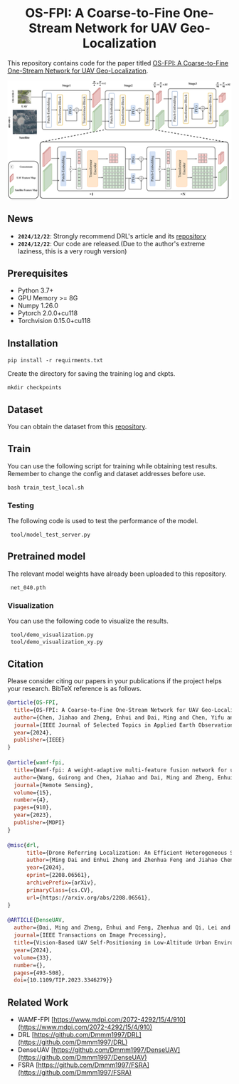 <h1 align="center"> OS-FPI: A Coarse-to-Fine One-Stream Network for UAV Geo-Localization</h1>

This repository contains code for the paper titled [OS-FPI: A Coarse-to-Fine One-Stream Network for UAV Geo-Localization](https://ieeexplore.ieee.org/document/10478125).

![](img/OS_FPI_backbone_v1.drawio.png)

## News
- **`2024/12/22`**: Strongly recommend DRL's article and its [repository](https://github.com/Dmmm1997/DRL)
- **`2024/12/22`**: Our code are released.(Due to the author's extreme laziness, this is a very rough version)


## Prerequisites

- Python 3.7+
- GPU Memory >= 8G
- Numpy 1.26.0
- Pytorch 2.0.0+cu118
- Torchvision 0.15.0+cu118

## Installation

```
pip install -r requirments.txt
```

Create the directory for saving the training log and ckpts.

```
mkdir checkpoints
```

## Dataset

You can obtain the dataset from this [repository](https://github.com/Dmmm1997/DRL).

## Train
You can use the following script for training while obtaining test results. Remember to change the config and dataset addresses before use.

```
bash train_test_local.sh
```

### Testing

The following code is used to test the performance of the model.

```
 tool/model_test_server.py
```

## Pretrained model
The relevant model weights have already been uploaded to this repository.

```
 net_040.pth
```

### Visualization

You can use the following code to visualize the results.

```
 tool/demo_visualization.py
 tool/demo_visualization_xy.py
```

## Citation

Please consider citing our papers in your publications if the project helps your research. BibTeX reference is as follows.
```bibtex
@article{OS-FPI,
  title={OS-FPI: A Coarse-to-Fine One-Stream Network for UAV Geo-Localization},
  author={Chen, Jiahao and Zheng, Enhui and Dai, Ming and Chen, Yifu and Lu, Yusheng},
  journal={IEEE Journal of Selected Topics in Applied Earth Observations and Remote Sensing},
  year={2024},
  publisher={IEEE}
}

@article{wamf-fpi,
  title={Wamf-fpi: A weight-adaptive multi-feature fusion network for uav localization},
  author={Wang, Guirong and Chen, Jiahao and Dai, Ming and Zheng, Enhui},
  journal={Remote Sensing},
  volume={15},
  number={4},
  pages={910},
  year={2023},
  publisher={MDPI}
}

@misc{drl,
      title={Drone Referring Localization: An Efficient Heterogeneous Spatial Feature Interaction Method For UAV Self-Localization}, 
      author={Ming Dai and Enhui Zheng and Zhenhua Feng and Jiahao Chen and Wankou Yang},
      year={2024},
      eprint={2208.06561},
      archivePrefix={arXiv},
      primaryClass={cs.CV},
      url={https://arxiv.org/abs/2208.06561}, 
}

@ARTICLE{DenseUAV,
  author={Dai, Ming and Zheng, Enhui and Feng, Zhenhua and Qi, Lei and Zhuang, Jiedong and Yang, Wankou},
  journal={IEEE Transactions on Image Processing},
  title={Vision-Based UAV Self-Positioning in Low-Altitude Urban Environments},
  year={2024},
  volume={33},
  number={},
  pages={493-508},
  doi={10.1109/TIP.2023.3346279}}
```

## Related Work
- WAMF-FPI [https://www.mdpi.com/2072-4292/15/4/910](https://www.mdpi.com/2072-4292/15/4/910)
- DRL [https://github.com/Dmmm1997/DRL](https://github.com/Dmmm1997/DRL)
- DenseUAV [https://github.com/Dmmm1997/DenseUAV](https://github.com/Dmmm1997/DenseUAV)
- FSRA [https://github.com/Dmmm1997/FSRA](https://github.com/Dmmm1997/FSRA)
